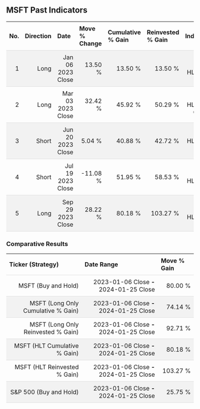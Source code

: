 
<style>
.hits {
            border-collapse: collapse;
            width: 100%;
        }
        .hits th, td {
            padding: 8px;
            border-bottom: 1px solid #ddd;
        }
        
        .hits td {text-align: right;}
        .hits th {text-align: left;}
        
        .hits tr:nth-child(even) {
            background-color: #f2f2f2;
        }
        
        .chartCol {
            width: 50%;
            float: left;
            padding: 20px;
        }  
</style>
    
<br>

## MSFT Past Indicators

<table class="hits">
    <tr>
        <th>No.</th>
        <th>Direction</th>
        <th>Date</th>
        <th>Move % Change</th>
        <th>Cumulative % Gain</th>
        <th>Reinvested % Gain</th>
        <th>Indicator</th>
      </tr>
    <tr>
        <td>1</td>
        <td>Long</td>
        <td>Jan 06 2023 Close</td>
        <td>13.50 %</td>
        <td>13.50 %</td>
        <td>13.50 %</td>
        <td>Long HLT 510</td>
    </tr>
    <tr>
        <td>2</td>
        <td>Long</td>
        <td>Mar 03 2023 Close</td>
        <td>32.42 %</td>
        <td>45.92 %</td>
        <td>50.29 %</td>
        <td>Long HLT 510 GOOG</td>
    </tr>
    <tr>
        <td>3</td>
        <td>Short</td>
        <td>Jun 20 2023 Close</td>
        <td>5.04 %</td>
        <td>40.88 %</td>
        <td>42.72 %</td>
        <td>Short HLT 513 AAPL</td>
    </tr>
    <tr>
        <td>4</td>
        <td>Short</td>
        <td>Jul 19 2023 Close</td>
        <td>-11.08 %</td>
        <td>51.95 %</td>
        <td>58.53 %</td>
        <td>Short HLT 555</td>
    </tr>
    <tr>
        <td>5</td>
        <td>Long</td>
        <td>Sep 29 2023 Close</td>
        <td>28.22 %</td>
        <td>80.18 %</td>
        <td>103.27 %</td>
        <td>Long HLT 508</td>
    </tr>
    
</table>

### Comparative Results

<table class="hits">
    <thead>
        <th>Ticker (Strategy)</th>
        <th>Date Range</th>
        <th>Move % Gain</th>
    </thead>
    <tbody>
        <tr>
            <td>MSFT (Buy and Hold)</td>
            <td>2023-01-06 Close <b>-</b> 2024-01-25 Close</td>
            <td>80.00 %</td>
        </tr>
        <tr>
            <td>MSFT (Long Only Cumulative % Gain)</td>
            <td>2023-01-06 Close <b>-</b> 2024-01-25 Close</td>
            <td>74.14 %</td>
        </tr>
        <tr>
            <td>MSFT (Long Only Reinvested % Gain)</td>
            <td>2023-01-06 Close <b>-</b> 2024-01-25 Close</td>
            <td>92.71 %</td>
        </tr>
        <tr>
            <td>MSFT (HLT Cumulative % Gain)</td>
            <td>2023-01-06 Close <b>-</b> 2024-01-25 Close</td>
            <td>80.18 %</td>
        </tr>
        <tr>
            <td>MSFT (HLT Reinvested % Gain)</td>
            <td>2023-01-06 Close <b>-</b> 2024-01-25 Close</td>
            <td>103.27 %</td>
        </tr>
        <tr>
            <td>S&P 500 (Buy and Hold)</td>
            <td>2023-01-06 Close <b>-</b> 2024-01-25 Close</td>
            <td>25.75 %</td>
        </tr>
    </tbody>
</table>
<br>
<br>